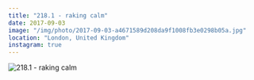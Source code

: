 ```yaml
---
title: "218.1 - raking calm"
date: 2017-09-03
image: "/img/photo/2017-09-03-a4671589d208da9f1008fb3e0298b05a.jpg"
location: "London, United Kingdom"
instagram: true
---
```


![218.1 - raking calm](/img/photo/2017-09-03-a4671589d208da9f1008fb3e0298b05a.jpg)
